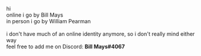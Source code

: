 hi<br>
online i go by Bill Mays<br>
in person i go by William Pearman<br>
<br>
i don't have much of an online identity anymore, so i don't really mind either way<br>
feel free to add me on Discord: <b>Bill Mays#4067</b>
